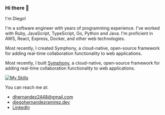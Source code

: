 ### Hi there 👋
I'm Diego!

I'm a software engineer with years of programming experience. I've worked with Ruby, JavaScript, TypeScript, Go, Python and Java.
I'm proficient in AWS, React, Express, Docker, and other web technologies. 

Most recently, I created Symphony, a cloud-native, open-source framework for adding real-time collaboration functionality to web applications.

Most recently, I built [Symphony](https://symphony-framework.github.io), a cloud-native, open-source framework for adding real-time collaboration functionality to web applications.

[![My Skills](https://skillicons.dev/icons?i=js,ts,redis,rabbitmq,html,aws,docker,express,git,go,mongodb,nodejs,postgres,react,redux,ruby,tailwind)](https://symphony-framework.github.io)

You can reach me at:
* [dhernandez2448@gmail.com](mailto:dhernandez2448@gmail.com)
* [diegohernandezramirez.dev](https://diegohernandezramirez.dev)
* [LinkedIn](https://www.linkedin.com/in/diego-hernandez-ramirez-023a00273/)

<!--
**DiegoHRamirez/DiegoHRamirez** is a ✨ _special_ ✨ repository because its `README.md` (this file) appears on your GitHub profile.
-->
